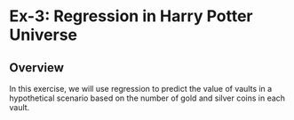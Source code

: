 # Ex-3: Regression in Harry Potter Universe

## Overview
In this exercise, we will use regression to predict the value of vaults in a hypothetical scenario based on the number of gold and silver coins in each vault.

